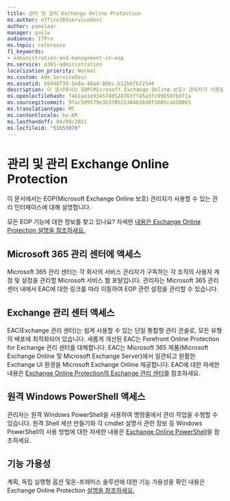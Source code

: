 ```yaml
---
title: 관리 및 관리 Exchange Online Protection
ms.author: office365servicedesc
author: pamelaar
manager: gailw
audience: ITPro
ms.topic: reference
f1_keywords:
- administration-and-management-in-eop
ms.service: o365-administration
localization_priority: Normal
ms.custom: Adm_ServiceDesc
ms.assetid: b9448f39-5e8a-48a4-80bc-b12b6fb72544
description: 이 문서에서는 EOP(Microsoft Exchange Online 보호) 관리자가 사용할 수 있는 관리 인터페이스에 대해 설명합니다.
ms.openlocfilehash: f4b1aa1e9345740528763ff45a3fc99858fbd71a
ms.sourcegitcommit: 9fac5d9579e3b370b15384b36d0f1805cab20065
ms.translationtype: MT
ms.contentlocale: ko-KR
ms.lasthandoff: 04/09/2021
ms.locfileid: "51653070"
---
```

# <a name="administration-and-management-in-exchange-online-protection"></a>관리 및 관리 Exchange Online Protection

이 문서에서는 EOP(Microsoft Exchange Online 보호) 관리자가 사용할 수 있는 관리 인터페이스에 대해 설명합니다.
  
모든 EOP 기능에 대한 정보를 찾고 있나요? 자세한 [내용은 Exchange Online Protection 설명을 참조하세요.](exchange-online-protection-service-description.md)
  
## <a name="access-to-the-microsoft-365-admin-center"></a>Microsoft 365 관리 센터에 액세스

Microsoft 365 관리 센터는 각 회사의 서비스 관리자가 구독하는 각 조직의 사용자 계정 및 설정을 관리할 Microsoft 서비스 웹 포털입니다. 관리자는 Microsoft 365 관리 센터 내에서 EAC에 대한 링크를 따라 이동하여 EOP 관련 설정을 관리할 수 있습니다.
  
## <a name="access-to-the-exchange-admin-center"></a>Exchange 관리 센터 액세스

EAC(Exchange 관리 센터)는 쉽게 사용할 수 있는 단일 통합형 관리 콘솔로, 모든 유형의 배포에 최적화되어 있습니다. 새롭게 개선된 EAC는 Forefront Online Protection for Exchange 관리 센터를 대체합니다. EAC는 Microsoft 365 제품(Microsoft Exchange Online 및 Microsoft Exchange Server)에서 일관되고 원활한 Exchange UI 환경을 Microsoft Exchange Online 제공합니다. EAC에 대한 자세한 내용은 [Exchange Online Protection의 Exchange 관리 센터](/microsoft-365/security/office-365-security/exchange-admin-center-in-exchange-online-protection-eop)를 참조하세요.
  
## <a name="remote-windows-powershell-access"></a>원격 Windows PowerShell 액세스

 관리자는 원격 Windows PowerShell을 사용하여 명령줄에서 관리 작업을 수행할 수 있습니다. 원격 Shell 세션 만들기와 각 cmdlet 설명서 관련 정보 등 Windows PowerShell의 사용 방법에 대한 자세한 내용은 [Exchange Online PowerShell](/powershell/exchange/exchange-online-powershell)을 참조하세요.
  
## <a name="feature-availability"></a>기능 가용성

계획, 독립 실행형 옵션 및온-프레미스 솔루션에 대한 기능 가용성을 확인 내용은 Exchange Online Protection [설명을 참조하세요.](exchange-online-protection-service-description.md)
